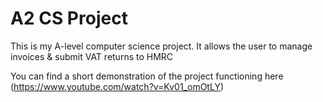 # A2 CS Project
This is my A-level computer science project. It allows the user to manage invoices &amp; submit VAT returns to HMRC

You can find a short demonstration of the project functioning here (https://www.youtube.com/watch?v=Kv01_omOtLY)
